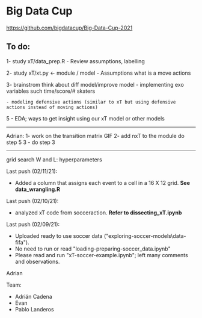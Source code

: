 # Big Data Cup
https://github.com/bigdatacup/Big-Data-Cup-2021

## To do:

1- study xT/data_prep.R 
	- Review assumptions, labelling

2- study xT/xt.py <- module / model
	- Assumptions what is a move actions

3- brainstrom think about diff model/improve model
	- implementing exo variables such time/score/# skaters
	
	- modeling defensive actions (similar to xT but using defensive actions instead of moving actions)  

5 - EDA; ways to get insight using our xT model or other models


-----
Adrian: 
1- work on the transition matrix GIF 
2- add nxT to the module do step 5
3 - do step 3

-----
grid search W and L: hyperparameters


Last push (02/11/21):
- Added a column that assigns each event to a cell in a 16 X 12 grid. **See data_wrangling.R**

Last push (02/10/21):
- analyzed xT code from socceraction. **Refer to dissecting_xT.ipynb**

Last push (02/09/21):
- Uploaded ready to use soccer data ("exploring-soccer-models\data-fifa").
- No need to run or read "loading-preparing-soccer_data.ipynb"
- Please read and run "xT-soccer-example.ipynb"; left many comments and observations.

Adrian


Team:
* Adrián Cadena
* Evan
* Pablo Landeros
